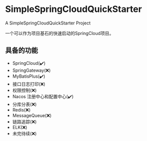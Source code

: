 # SimpleSpringCloudQuickStarter

A SimpleSpringCloudQuickStarter Project

一个可以作为项目基石的快速启动的SpringCloud项目。

## 具备的功能

- SpringCloud(✔️)
- SpringGateway(❌)
- MyBatisPlus(✔️)
- 接口日志打印(❌)
- 权限控制(❌)
- Nacos 注册中心和配置中心(✔️)
- 分库分表(❌)
- Redis(❌)
- MessageQueue(❌)
- 链路追踪(❌)
- ELK(❌)
- 未完待续(❌)


